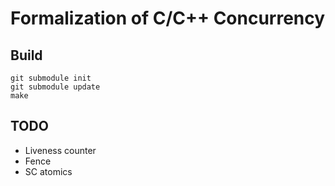 # Formalization of C/C++ Concurrency

## Build

```
git submodule init
git submodule update
make
```

## TODO

- Liveness counter
- Fence
- SC atomics
